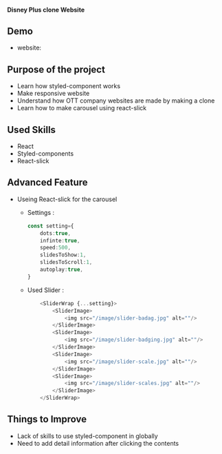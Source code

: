 #### Disney Plus clone Website

## Demo

- website:

## Purpose of the project
- Learn how styled-component works
- Make responsive website
- Understand how OTT company websites are made by making a clone
- Learn how to make carousel using react-slick

## Used Skills
- React
- Styled-components
- React-slick

## Advanced Feature
- Useing React-slick for the carousel

    - Settings : 
        ```ts
        const setting={
            dots:true,
            infinte:true,
            speed:500,
            slidesToShow:1,
            slidesToScroll:1,
            autoplay:true,
        }
        ```
        
    - Used Slider : 
        ```ts
            <SliderWrap {...setting}>
                <SliderImage>
                    <img src="/image/slider-badag.jpg" alt=""/>
                </SliderImage>
                <SliderImage>
                    <img src="/image/slider-badging.jpg" alt=""/>
                </SliderImage>
                <SliderImage>
                    <img src="/image/slider-scale.jpg" alt=""/>
                </SliderImage>
                <SliderImage>
                    <img src="/image/slider-scales.jpg" alt=""/>
                </SliderImage>
            </SliderWrap>
        ```


## Things to Improve

- Lack of skills to use styled-component in globally
- Need to add detail information after clicking the contents
